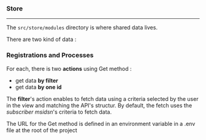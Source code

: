 ### Store
----------

The ```src/store/modules``` directory is where shared data lives.

There are two kind of data :

### Registrations and Processes

For each, there is two **actions** using Get method :
- get data **by filter**
- get data **by one id**

The **filter**'s action enables to fetch data using a criteria selected by the user in the view and matching the API's structur. By default, the fetch uses the *subscriber msidsn*'s criteria to fetch data.

The URL for the Get method is defined in an environment variable in a .env file at the root of the project